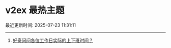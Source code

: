 # v2ex 最热主题

最近更新时间: 2025-07-23 11:31:11

--- 
1. [好奇问问各位工作日实际的上下班时间？](https://www.v2ex.com/t/1147024) 
